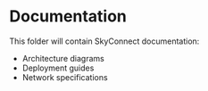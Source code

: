# Documentation

This folder will contain SkyConnect documentation:  
- Architecture diagrams  
- Deployment guides  
- Network specifications  
